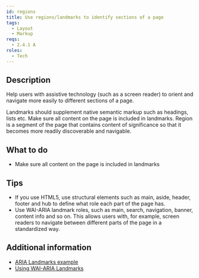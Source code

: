 ```yaml
---
id: regions
title: Use regions/landmarks to identify sections of a page
tags:
  - Layout
  - Markup
reqs:
  - 2.4.1 A
roles:
  - Tech
---
```


## Description

Help users with assistive technology (such as a screen reader) to orient and navigate more easily to different sections of a page.

Landmarks should supplement native semantic markup such as headings, lists etc. Make sure all content on the page is included in landmarks. Region is a segment of the page that contains content of significance so that it becomes more readily discoverable and navigable.

## What to do

- Make sure all content on the page is included in landmarks

## Tips

- If you use HTML5, use structural elements such as main, aside, header, footer and hub to define what role each part of the page has.
- Use WAI-ARIA landmark roles, such as main, search, navigation, banner, content info and so on. This allows users with, for example, screen readers to navigate between different parts of the page in a standardized way.

## Additional information

- [ARIA Landmarks example](https://www.w3.org/TR/wai-aria-practices/examples/landmarks/index.html "Example on how to use ARIA Landmarks")
- [Using WAI-ARIA Landmarks](https://developer.paciellogroup.com/blog/2013/02/using-wai-aria-landmarks-2013/ "HInstructions on how to use WAI-ARIA Landmarks")
